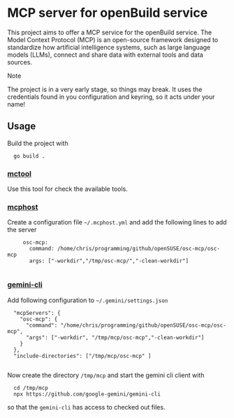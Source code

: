 # MCP server for openBuild service
This project aims to offer a MCP service for the openBuild service. The Model Context Protocol (MCP) is an open-source framework designed to standardize how artificial intelligence systems, such as large language models (LLMs), connect and share data with external tools and data sources.

>[!NOTE]
>The project is in a very early stage, so things may break.
>It uses the credentials found in you configuration and keyring, so it acts under your name!

## Usage

Build the project with
```
  go build .
```

### [mctool](https://github.com/f/mcptools)

Use this tool for check the available tools.

### [mcphost](https://github.com/f/mcptools)

Create a configuration file `~/.mcphost.yml` and add the following lines to add the server
```
     osc-mcp:
       command: /home/chris/programming/github/openSUSE/osc-mcp/osc-mcp
       args: ["-workdir","/tmp/osc-mcp/","-clean-workdir"]
  
```

### [gemini-cli](https://github.com/google-gemini/gemini-cli)

Add following configuration to `~/.gemini/settings.json`
```
  "mcpServers": {
    "osc-mcp": {
      "command": "/home/chris/programming/github/openSUSE/osc-mcp/osc-mcp",
      "args": ["-workdir", "/tmp/mcp/osc-mcp","-clean-workdir"]
    }
  },
  "include-directories": ["/tmp/mcp/osc-mcp" ]
  
```
Now create the directory `/tmp/mcp` and start the gemini cli client with
```
  cd /tmp/mcp
  npx https://github.com/google-gemini/gemini-cli
```
so that the `gemini-cli` has access to checked out files.

